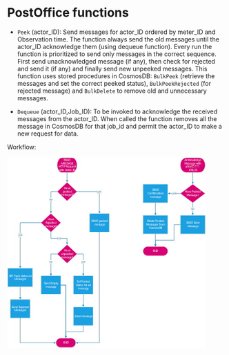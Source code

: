 # PostOffice functions

- `Peek` (actor_ID): Send messages for actor_ID ordered by meter_ID and
 Observation time. The function always send the old messages until the
 actor_ID acknowledge them (using dequeue function). Every run the function
 is prioritized to send only messages in the correct sequence. First send
 unacknowledged message (if any), then check for rejected and send it (if
 any) and finally send new unpeeked messages. This function uses stored
 procedures in CosmosDB: `BulkPeek` (retrieve the messages and set the
 correct peeked status), `BulkPeekRejected` (for rejected message) and
 `BulkDelete` to remove old and unnecessary messages.

- `Dequeue` (actor_ID,Job_ID): To be invoked to acknowledge the received
 messages from the actor_ID. When called the function removes all the message
 in CosmosDB for that job_id and permit the actor_ID to make a new request
 for data.

Workflow:

![image](./md_images/postoffice_workflow.jpg)
